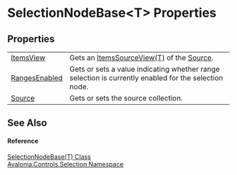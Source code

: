 # SelectionNodeBase&lt;T&gt; Properties




## Properties
<table>
<tr>
<td><a href="P_Avalonia_Controls_Selection_SelectionNodeBase_1_ItemsView">ItemsView</a></td>
<td>Gets an <a href="T_Avalonia_Controls_ItemsSourceView_1">ItemsSourceView(T)</a> of the <a href="P_Avalonia_Controls_Selection_SelectionNodeBase_1_Source">Source</a>.</td>
</tr>
<tr>
<td><a href="P_Avalonia_Controls_Selection_SelectionNodeBase_1_RangesEnabled">RangesEnabled</a></td>
<td>Gets or sets a value indicating whether range selection is currently enabled for the selection node.</td>
</tr>
<tr>
<td><a href="P_Avalonia_Controls_Selection_SelectionNodeBase_1_Source">Source</a></td>
<td>Gets or sets the source collection.</td>
</tr>
</table>

## See Also


#### Reference
<a href="T_Avalonia_Controls_Selection_SelectionNodeBase_1">SelectionNodeBase(T) Class</a>  
<a href="N_Avalonia_Controls_Selection">Avalonia.Controls.Selection Namespace</a>  
